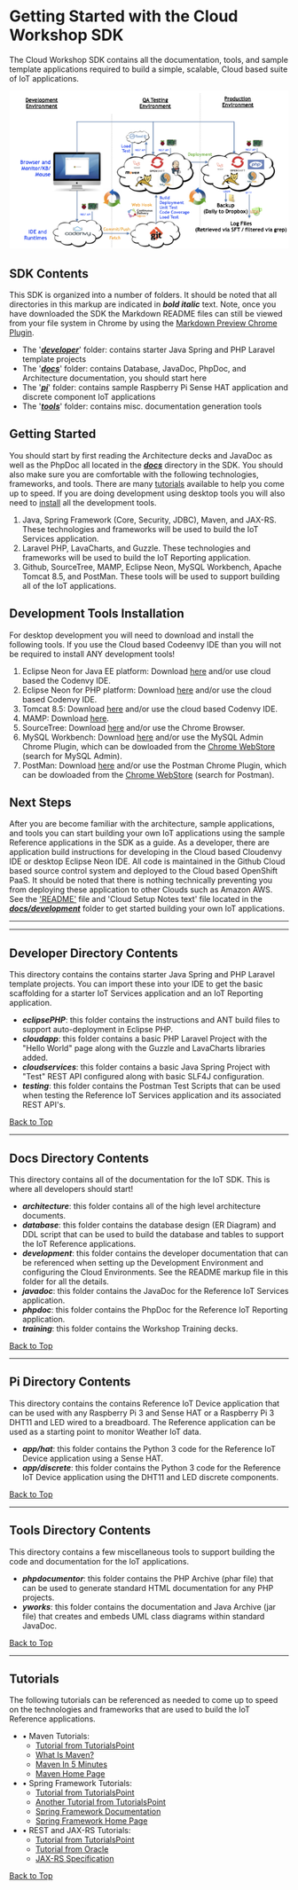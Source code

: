 
**Getting Started with the Cloud Workshop SDK**
==================
The Cloud Workshop SDK contains all the documentation, tools, and sample template applications required to build a simple, scalable, Cloud based suite of IoT applications.

![IoT Logical Architecture](sdk/docs/architecture/images/cloud.png)

SDK Contents
--------
This SDK is organized into a number of folders. It should be noted that all directories in this markup are indicated in ***bold italic*** text. Note, once you have downloaded the SDK the Markdown README files can still be viewed from your file system in Chrome by using the [Markdown Preview Chrome Plugin](https://chrome.google.com/webstore/detail/markdown-preview/jmchmkecamhbiokiopfpnfgbidieafmd).
 - The '[***developer***](#developer-directory-contents)' folder: contains starter Java Spring and PHP Laravel template projects 
 - The '[***docs***](#docs-directory-contents)' folder: contains Database, JavaDoc, PhpDoc, and Architecture documentation, you should start here 
 - The '[***pi***](#pi-directory-contents)' folder: contains sample Raspberry Pi Sense HAT application and discrete component IoT applications 
 - The '[***tools***](#tools-directory-contents)' folder: contains misc. documentation generation tools

Getting Started
--------
You should start by first reading the Architecture decks and JavaDoc as well as the PhpDoc all located in the [***docs***](sdk/docs/development/README.md) directory in the SDK. You should also make sure you are comfortable with the following technologies, frameworks, and tools. There are many [tutorials](#tutorials) available to help you come up to speed. If you are doing development using desktop tools you will also need to [install](#development-tools-installation) all the development tools.
1)  Java, Spring Framework (Core, Security, JDBC), Maven, and JAX-RS. These technologies and frameworks will be used to build the IoT Services application.
2) Laravel PHP, LavaCharts, and Guzzle. These technologies and frameworks will be used to build the IoT Reporting application.
3) Github, SourceTree, MAMP, Eclipse Neon, MySQL Workbench, Apache Tomcat 8.5, and PostMan. These tools will be used to support building all of the IoT applications.

Development Tools Installation
--------
For desktop development you will need to download and install the following tools. If you use the Cloud based Codeenvy IDE than you will not be required to install ANY development tools!
1. Eclipse Neon for Java EE platform: Download [here](http://www.eclipse.org/downloads/packages/eclipse-ide-java-ee-developers/neon3) and/or use cloud based the Codenvy IDE.
2. Eclipse Neon for PHP platform: Download [here](http://www.eclipse.org/downloads/packages/eclipse-php-developers/neon3) and/or use the cloud based Codenvy IDE.
3. Tomcat 8.5: Download [here](http://www.eclipse.org/downloads/packages/eclipse-php-developers/neon3) and/or use the cloud based Codenvy IDE.
4. MAMP: Download [here](https://www.mamp.info/en/downloads/).
5. SourceTree: Download [here](https://www.sourcetreeapp.com) and/or use the Chrome Browser.
6. MySQL Workbench: Download [here](https://dev.mysql.com/downloads/workbench/) and/or use the MySQL Admin Chrome Plugin, which can be dowloaded from the [Chrome WebStore](https://chrome.google.com/webstore/) (search for MySQL Admin).
7. PostMan: Download [here](www.getpostman.org) and/or use the Postman Chrome Plugin, which can be dowloaded from the [Chrome WebStore](https://chrome.google.com/webstore/) (search for Postman).

Next Steps
--------
After you are become familiar with the architecture, sample applications, and tools you can start building your own IoT applications using the sample Reference applications in the SDK as a guide. As a developer, there are application build instructions for developing in the Cloud based Cloudenvy IDE or desktop Eclipse Neon IDE. All code is maintained in the Github Cloud based source control system and deployed to the Cloud based OpenShift PaaS. It should be noted that there is nothing technically preventing you from deploying these application to other Clouds such as Amazon AWS. See the ['README'](sdk/docs/development/README.md) file and 'Cloud Setup Notes text' file located in the [***docs/development***](sdk/docs/development/README.md) folder to get started building your own IoT applications.

----------

----------

Developer Directory Contents
----------
This directory contains the contains starter Java Spring and PHP Laravel template projects. You can import these into your IDE to get the basic scaffolding for a starter IoT Services application and an IoT Reporting application.

 - ***eclipsePHP***: this folder contains the instructions and ANT build files to support auto-deployment in Eclipse PHP.
 - ***cloudapp***: this folder contains a basic PHP Laravel Project with the "Hello World" page along with the Guzzle and LavaCharts libraries added.
 - ***cloudservices***: this folder contains a basic Java Spring Project with "Test" REST API configured along with basic SLF4J configuration.
 - ***testing***: this folder contains the Postman Test Scripts that can be used when testing the Reference IoT Services application and its associated REST API's.

[Back to Top](#getting-started-with-the-cloud-workshop-sdk)

----------

Docs Directory Contents
----------
This directory contains all of the documentation for the IoT SDK. This is where all developers should start!

 - ***architecture***: this folder contains all of the high level architecture documents.
 - ***database***: this folder contains the database design (ER Diagram) and DDL script that can be used to build the database and tables to support the IoT Reference applications.
 - ***development***: this folder contains the developer documentation that can be referenced when setting up the Development Environment and configuring the Cloud Environments. See the README markup file in this folder for all the details.
 - ***javadoc***: this folder contains the JavaDoc for the Reference IoT Services application.
 - ***phpdoc***: this folder contains the PhpDoc for the Reference IoT Reporting application.
 - ***training***: this folder contains the Workshop Training decks.

[Back to Top](#getting-started-with-the-cloud-workshop-sdk)

----------

Pi Directory Contents
----------
This directory contains the contains Reference IoT Device application that can be used with any Raspberry Pi 3 and Sense HAT or a Raspberry Pi 3 DHT11 and LED wired to a breadboard. The Reference application can be used as a starting point to monitor Weather IoT data.

 - ***app/hat***: this folder contains the Python 3 code for the Reference IoT Device application using a Sense HAT.
 - ***app/discrete***: this folder contains the Python 3 code for the Reference IoT Device application using the DHT11 and LED discrete components.

[Back to Top](#getting-started-with-the-cloud-workshop-sdk)

----------

Tools Directory Contents
----------
This directory contains a few miscellaneous tools to support building the code and documentation for the IoT applications.

 - ***phpdocumentor***: this folder contains the PHP Archive (phar file) that can be used to generate standard HTML documentation for any PHP projects.
 - ***yworks***: this folder contains the documentation and Java Archive (jar file) that creates and embeds UML class diagrams within standard JavaDoc.

[Back to Top](#getting-started-with-the-cloud-workshop-sdk)

----------

Tutorials
----------
The following tutorials can be referenced as needed to come up to speed on the technologies and frameworks that are used to build the IoT Reference applications.

 - • Maven Tutorials:
	 -  [Tutorial from TutorialsPoint](https://www.tutorialspoint.com/maven/index.htm) 
	 - [What Is Maven?](https://maven.apache.org/what-is-maven.html)
	 - [Maven In 5 Minutes](https://maven.apache.org/guides/getting-started/maven-in-five-minutes.html)
	 - [Maven Home Page](https://maven.apache.org)
 - • Spring Framework Tutorials:
	- [Tutorial from TutorialsPoint](https://www.tutorialspoint.com/spring/index.htm)
	- [Another Tutorial from TutorialsPoint](https://www.tutorialspoint.com/springjdbc/index.htm)
	- [Spring Framework Documentation](https://docs.spring.io/spring/docs/current/spring-framework-reference/htmlsingle/)
	- [Spring Framework Home Page](https://spring.io)
 - • REST and JAX-RS Tutorials:
	- [Tutorial from TutorialsPoint](https://www.tutorialspoint.com/restful/index.htm)
	- [Tutorial from Oracle](http://docs.oracle.com/javaee/6/tutorial/doc/bnayk.html)
	- [JAX-RS Specification](http://download.oracle.com/otn-pub/jcp/jaxrs-2_0_rev_A-mrel-eval-spec/jsr339-jaxrs-2.0-final-spec.pdf)

[Back to Top](#getting-started-with-the-cloud-workshop-sdk)
